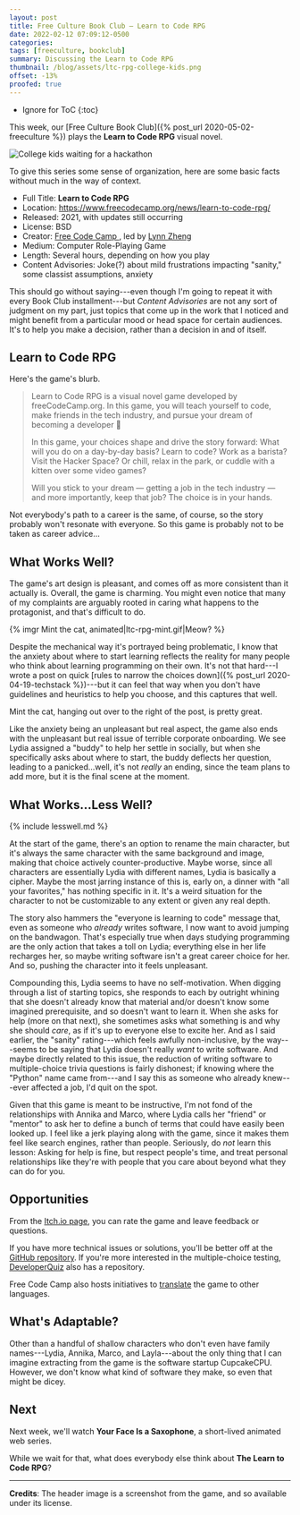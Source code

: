 ```yaml
---
layout: post
title: Free Culture Book Club — Learn to Code RPG
date: 2022-02-12 07:09:12-0500
categories:
tags: [freeculture, bookclub]
summary: Discussing the Learn to Code RPG
thumbnail: /blog/assets/ltc-rpg-college-kids.png
offset: -13%
proofed: true
---
```


* Ignore for ToC
{:toc}

This week, our [Free Culture Book Club]({% post_url 2020-05-02-freeculture %}) plays the **Learn to Code RPG** visual novel.

![College kids waiting for a hackathon](/blog/assets/ltc-rpg-college-kids.png "Every time I see the kid on the right, I think this has become a fantasy adventure and Techbro-Monk is going to give me an uncomfortable quest...")

To give this series some sense of organization, here are some basic facts without much in the way of context.

 * Full Title:  **Learn to Code RPG**
 * Location:  <https://www.freecodecamp.org/news/learn-to-code-rpg/>
 * Released:  2021, with updates still occurring
 * License:  BSD
 * Creator:  [Free Code Camp <i class="fab fa-free-code-camp"></i>](https://www.freecodecamp.org/), led by [Lynn Zheng](https://ruolinzheng08.github.io/)
 * Medium:  Computer Role-Playing Game
 * Length:  Several hours, depending on how you play
 * Content Advisories:  Joke(?) about mild frustrations impacting "sanity," some classist assumptions, anxiety

This should go without saying---even though I'm going to repeat it with every Book Club installment---but *Content Advisories* are not any sort of judgment on my part, just topics that come up in the work that I noticed and might benefit from a particular mood or head space for certain audiences.  It's to help you make a decision, rather than a decision in and of itself.

## Learn to Code RPG

Here's the game's blurb.

 > Learn to Code RPG is a visual novel game developed by freeCodeCamp.org. In this game, you will teach yourself to code, make friends in the tech industry, and pursue your dream of becoming a developer 🎯
 >
 > In this game, your choices shape and drive the story forward: What will you do on a day-by-day basis? Learn to code? Work as a barista? Visit the Hacker Space? Or chill, relax in the park, or cuddle with a kitten over some video games?
 >
 > Will you stick to your dream — getting a job in the tech industry — and more importantly, keep that job? The choice is in your hands.

Not everybody's path to a career is the same, of course, so the story probably won't resonate with everyone.  So this game is probably not to be taken as career advice...

## What Works Well?

The game's art design is pleasant, and comes off as more consistent than it actually is.  Overall, the game is charming.  You might even notice that many of my complaints are arguably rooted in caring what happens to the protagonist, and that's difficult to do.

{% imgr Mint the cat, animated|ltc-rpg-mint.gif|Meow? %}

Despite the mechanical way it's portrayed being problematic, I know that the anxiety about where to start learning reflects the reality for many people who think about learning programming on their own.  It's not that hard---I wrote a post on quick [rules to narrow the choices down]({% post_url 2020-04-19-techstack %})---but it can feel that way when you don't have guidelines and heuristics to help you choose, and this captures that well.

Mint the cat, hanging out over to the right of the post, is pretty great.

Like the anxiety being an unpleasant but real aspect, the game also ends with the unpleasant but real issue of terrible corporate onboarding.  We see Lydia assigned a "buddy" to help her settle in socially, but when she specifically asks about where to start, the buddy deflects her question, leading to a panicked...well, it's not *really* an ending, since the team plans to add more, but it is the final scene at the moment.

## What Works...Less Well?

{% include lesswell.md %}

At the start of the game, there's an option to rename the main character, but it's always the same character with the same background and image, making that choice actively counter-productive.  Maybe worse, since all characters are essentially Lydia with different names, Lydia is basically a cipher.  Maybe the most jarring instance of this is, early on, a dinner with "all your favorites," has nothing specific in it.  It's a weird situation for the character to not be customizable to any extent or given any real depth.

The story also hammers the "everyone is learning to code" message that, even as someone who *already* writes software, I now want to avoid jumping on the bandwagon.  That's especially true when days studying programming are the only action that takes a toll on Lydia; everything else in her life recharges her, so maybe writing software isn't a great career choice for her.  And so, pushing the character into it feels unpleasant.

Compounding this, Lydia seems to have no self-motivation.  When digging through a list of starting topics, she responds to each by outright whining that she doesn't already know that material and/or doesn't know some imagined prerequisite, and so doesn't want to learn it.  When she asks for help (more on that next), she sometimes asks what something is and why she should *care*, as if it's up to everyone else to excite her.  And as I said earlier, the "sanity" rating---which feels awfully non-inclusive, by the way---seems to be saying that Lydia doesn't really *want* to write software.  And maybe directly related to this issue, the reduction of writing software to multiple-choice trivia questions is fairly dishonest; if knowing where the "Python" name came from---and I say this as someone who already knew---ever affected a job, I'd quit on the spot.

Given that this game is meant to be instructive, I'm not fond of the relationships with Annika and Marco, where Lydia calls her "friend" or "mentor" to ask her to define a bunch of terms that could have easily been looked up.  I feel like a jerk playing along with the game, since it makes them feel like search engines, rather than people.  Seriously, do *not* learn this lesson:  Asking for help is fine, but respect people's time, and treat personal relationships like they're with people that you care about beyond what they can do for you.

## Opportunities

From the [Itch.io <i class="fab fa-itch-io"></i> page](https://freecodecamp.itch.io/learn-to-code-rpg), you can rate the game and leave feedback or questions.

If you have more technical issues or solutions, you'll be better off at the [GitHub <i class="fab fa-github"></i> repository](https://github.com/freeCodeCamp/LearnToCodeRPG).  If you're more interested in the multiple-choice testing, [DeveloperQuiz](https://github.com/freeCodeCamp/Developer_Quiz_Site) also has a repository.

Free Code Camp also hosts initiatives to [translate](https://contribute.freecodecamp.org/#/how-to-translate-files?id=translate-the-learntocode-rpg) the game to other languages.

## What's Adaptable?

Other than a handful of shallow characters who don't even have family names---Lydia, Annika, Marco, and Layla---about the only thing that I can imagine extracting from the game is the software startup CupcakeCPU.  However, we don't know what kind of software they make, so even that might be dicey.

## Next

Next week, we'll watch **Your Face Is a Saxophone**, a short-lived animated web series.

While we wait for that, what does everybody else think about **The Learn to Code RPG**?

* * *

**Credits**:  The header image is a screenshot from the game, and so available under its license.
